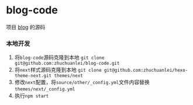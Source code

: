 # blog-code
项目 [blog](https://github.com/zhuchuanlei/blog) 的源码

### 本地开发

1. 将`blog-code`源码克隆到本地
  ` git clone git@github.com:zhuchuanlei/blog-code.git `
2. 将`next`样式源码克隆到本地
  `git clone git@github.com:zhuchuanlei/hexo-theme-next.git themes/next`
3. 修改`next`配置，将`source/other/_config.yml`文件内容替换`themes/next/_config.yml`
4. 执行`npm start`

